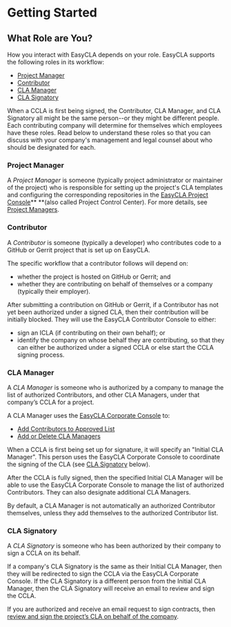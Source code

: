 # Getting Started

## What Role are You? <a href="what-role-are-you" id="what-role-are-you"></a>

How you interact with EasyCLA depends on your role. EasyCLA supports the following roles in its workflow:

* [Project Manager](./#project-manager)
* [Contributor](./#contributor)
* [CLA Manager](./#cla-manager)
* [CLA Signatory](./#cla-signatory)

When a CCLA is first being signed, the Contributor, CLA Manager, and CLA Signatory all might be the same person--or they might be different people. Each contributing company will determine for themselves which employees have these roles. Read below to understand these roles so that you can discuss with your company's management and legal counsel about who should be designated for each.

### Project Manager <a href="project-manager" id="project-manager"></a>

A _Project Manager_ is someone (typically project administrator or maintainer of the project) who is responsible for setting up the project's CLA templates and configuring the corresponding repositories in the [EasyCLA Project Console](https://projectadmin.lfx.linuxfoundation.org)** **(also called Project Control Center). For more details, see [Project Managers](../project-managers/).

### Contributor <a href="contributor" id="contributor"></a>

A _Contributor_ is someone (typically a developer) who contributes code to a GitHub or Gerrit project that is set up on EasyCLA.

The specific workflow that a contributor follows will depend on:

* whether the project is hosted on GitHub or Gerrit; and
* whether they are contributing on behalf of themselves or a company (typically their employer). 

After submitting a contribution on GitHub or Gerrit, if a Contributor has not yet been authorized under a signed CLA, then their contribution will be initially blocked. They will use the EasyCLA Contributor Console to either:

* sign an ICLA (if contributing on their own behalf); or
* identify the company on whose behalf they are contributing, so that they can either be authorized under a signed CCLA or else start the CCLA signing process.

### CLA Manager

A _CLA Manager_ is someone who is authorized by a company to manage the list of authorized Contributors, and other CLA Managers, under that company’s CCLA for a project.

A CLA Manager uses the [EasyCLA Corporate Console](https://organization.lfx.linuxfoundation.org/company/dashboard) to:

* [Add Contributors to Approved List](../corporate-cla-managers/approve-and-manage-contributors.md)
* [Add or Delete CLA Managers](../corporate-cla-managers/add-or-delete-cla-managers.md)

When a CCLA is first being set up for signature, it will specify an "Initial CLA Manager". This person uses the EasyCLA Corporate Console to coordinate the signing of the CLA (see [CLA Signatory](./#cla-signatory) below).

After the CCLA is fully signed, then the specified Initial CLA Manager will be able to use the EasyCLA Corporate Console to manage the list of authorized Contributors. They can also designate additional CLA Managers.

By default, a CLA Manager is not automatically an authorized Contributor themselves, unless they add themselves to the authorized Contributor list.

### CLA Signatory <a href="cla-signatory" id="cla-signatory"></a>

A _CLA Signatory_ is someone who has been authorized by their company to sign a CCLA on its behalf.

If a company's CLA Signatory is the same as their Initial CLA Manager, then they will be redirected to sign the CCLA via the EasyCLA Corporate Console. If the CLA Signatory is a different person from the Initial CLA Manager, then the CLA Signatory will receive an email to review and sign the CCLA.

If you are authorized and receive an email request to sign contracts, then [review and sign the project’s CLA on behalf of the company](../corporate-cla-signatories/review-and-sign-a-corporate-cla-by-request.md).
